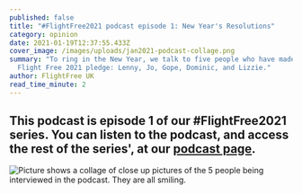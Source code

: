 ```yaml
---
published: false
title: "#FlightFree2021 podcast episode 1: New Year's Resolutions"
category: opinion
date: 2021-01-19T12:37:55.433Z
cover_image: /images/uploads/jan2021-podcast-collage.png
summary: "To ring in the New Year, we talk to five people who have made the
  Flight Free 2021 pledge: Lenny, Jo, Gope, Dominic, and Lizzie."
author: FlightFree UK
read_time_minute: 2
---
```

## This podcast is episode 1 of our #FlightFree2021 series. You can listen to the podcast, and access the rest of the series', at our [podcast page](https://flightfree.co.uk/podcast/).

![Picture shows a collage of close up pictures of the 5 people being interviewed in the podcast. They are all smiling. ](/images/uploads/jan2021-podcast-collage.png)